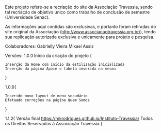 Este projeto refere-se a recriação do site da Associação Travessia, sendo tal recriação de objetivo único como trabalho de conclusão de semestre (Universidade Senac).

As informações aqui contidas são exclusivas, e portanto foram retiradas do site original da Associação (http://www.associacaotravessia.org.br/), tendo sua replicação autorizada exclusiva e unicamente para projeto e pesquisa.

Colaboradores:
Gabrielly Vieira
Mikael Assis

Versões: 
1.0.0 Início da criação do projeto { 

	Inserção da Home com início da estilização inicializada
	Inserção da página Apoie e tabela inserida na mesma
	

}

1.0.9{
	
	Inserido novo layout de menu secudário 
	Efetuado correções na página Quem Somos 

}

1.1.2{
	Versão final https://mkrodrigues.github.io/Instituto-Travessia/
	Todos os Direitos Reservados à Associação Travessia
}

